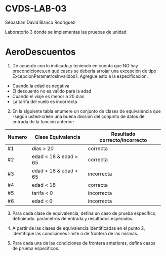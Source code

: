 # CVDS-LAB-03
Sebastian David Blanco Rodriguez

Laboratorio 3 donde se implementas las pruebas de unidad

# AeroDescuentos

  1. De acuerdo con lo indicado,y teniendo en cuenta que NO hay precondiciones,en qué casos se debería arrojar una excepción de tipo ExcepcionParametrosInvalidos?. Agregue esto a la especificación.

   * Cuando la edad es negativa
   * El descuento no es valido para la edad
   * Cuando el viaje es menor a 20 dias
   * La tarifa del vuelo es incorrecta

  2. En la siguiente tabla enumere un conjunto de clases de equivalencia que -según usted-creen una buena división del conjunto de datos de entrada de la función anterior:
  
| Numero| Clase Equivalencia| Resultado correcto/incorrecto |
|:------|-------------------|-------------------------------|
| #1 | dias > 20| correcta| 
| #2 | edad < 18 & edad > 65| correcta |
| #3 | edad > 18 & edad < 65| incorrecta |
| #4 | edad < 18| correcta |
| #5 | tarifa < 0| incorrecta |
| #6 | edad < 0| incorrecta |


  3. Para cada clase de equivalencia, defina un caso de prueba específico, definiendo: parámetros de entrada y resultados esperados.

  4. A partir de las clases de equivalencia identificadas en el punto 2, identifique las condiciones límite o de frontera de las mismas.

  5. Para cada una de las condiciones de frontera anteriores, defina casos de prueba específicos.
